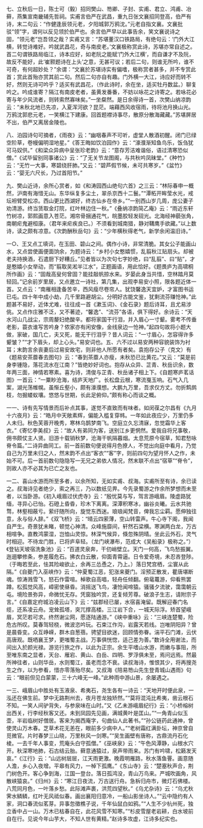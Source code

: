 <!-- { "loadSidebar": true } -->
七、立秋后一日，陈士可（毅）招同樊山、笏卿、子封、实甫、君立、鸿甫、冶藓，燕集宣南畿辅先哲祠。实甫言伯严在武昌，重九日张文襄招同登高，伯严有诗，末二句云：“作健逢辰领元老，夕阳城郭万鸦沈。”元老自指文襄。文襄批驳“领”字，谓何以反见领於伯严也。余言伯严早以此事告余，笑文襄说诗之固，“领元老”岂吾领之哉？实甫又言：“苏堪董汉口铁路局，有绝句云：‘门外大江横，转觉诗难好。吟就武昌花，奇与南皮老。’文襄极称赏此诗，苏堪亦常自述之。首二句谓铁路局临江，诗本应好，如老阮之能赋‘门外大江横’，而自谦才不及阮，故反不能好，此‘崔颢题诗在上头’之意，无甚可议；若后二句，则谁无所吟，谁不可奇，有何超妙处？”余谓：“文襄於苏堪诗实有偏嗜，极称赏者甚多，并不专赏此首；赏此首殆亦赏其前二句。然后二句亦自有趣。门外横一大江，诗应好而转不好，然则无诗可吟乎？适买有武昌花，（作此诗时，余在坐，适买牡丹数盆。）聊复吟之。吟成谁寄？隔江有南皮老者，虽黄发番番，不妨以咏花之诗寄之。若咏花必寄与年少风流者，则转索然寡味矣。”一坐粲然。是日余得诗一首，次樊山纳凉韵云：“未秋北地已先凉，入夏浑河欲？昆茫。端藉西风收宿雨，待将池月换山光。万鸦沈郭悲元老，一笑横江下建康。回首题襟诗事尽，散原分散海藏藏。”苏堪屏居不出，伯严又离居金陵也。

八、泊园诗句可摘者，《雨夜》云：“幽咽春声不可听，虚堂人散酒初醒。闭门已绿空阶草，卷幔偏明湿地星。”《答王晦如饮泊园作》云：“濠濮渐知鱼鸟乐，饭刍犹可马奴供。”《和梁众异病中呈张珍老韵》云：“意存芳洁难谐俗，语过清寒恐似僧。”《试毕留别同事诸公》云：“了无关节龙图阁，与共秋吟凤昧堂。”《种竹》云：“无竹一大事，寒碧绕肝肺。”又云：“碧芦假节候，未可共寒岁。”《盆竹》云：“婴无六尺长，乃过首阳节。”

九、樊山近诗，余所心赏者，如《和涛园西山绝句六首》之三云：“林际春申一概然，沪南有海惜无山。东华纵复多尘土，翠杀京西十二鬟。”“潭柘开眸莹水光，戒坛袒臂受松凉。西山更比西湖好，终古仙乡在帝乡。”“一别西山岁几周，庞公妻子劝清游。终当赁取金灯院，红叶林边住一秋。”《叠纳凉韵简乙庵》云：“雨近东轩竹树凉，郭熙画意入苍茫。湘帘骨捆通花气，皖墨胶轻发砚光。北海经神藐张角，南朝疟鬼避桓康。（君年来疟疾良已。）不须看到城南猎，静对鞲鹰手欲藏。”以上数诗，读之颇有凉意。《次韵酬秋岳句》云：“少年横秋得老气，新学余闲温旧诗。”

一○、王又点工填词，在玉田、碧山之间。偶作小诗，非常清脆。其女公子能画山水，又点尝使画便面饷余，为题诗云：“乡村小女憨嬉惯，乱翦秋江贴扇头。却被老夫持换酒，石遣厨下好糟丘。”见者皆以为次句七字妙绝，曰“乱翦”、曰“贴”，才是憨嬉小女举动，而“翦取吴淞半江水”，正题画语，用此恰好。《题畏庐为高啸桐所作画》云：“固哉高叟何曾固？能挂敲帆掠水来。岁晏此身当共惜，空林踏月莫轻回。”记余前岁里居，又点邀立一诗社，第几集，出观李易安小照，限各题近体一首。又点云：“南雁相逢备苦辛，西风瘦尽卷帘人。犹饶馨逸天宜妒，才富图书运已屯。四十年中成小劫，几千里路避胡尘。分明好古能文鉴，犹剩流芬赚怆神。”此题甚不易好，近体尤难，往往成一首《漱玉词》、《金石录》题后诗耳，且尤易涉佻。又点作庄雅不泛，又不著迹，“馨逸”、“流芬”各语，俱下得好。余诗云：“天水河山几战尘，宗周嫠妇绝酸辛。都将家国干行泪，并入眉心一寸颦。雾考不传垂老影，蓑衣谁写苦吟身？侬家亦有闲安像，金线泉边一怆神。”起四句故将小题大做，家破，国几亡，夫又死，能无干行泪乎？昔人词云：“一寸眉心，怎容得许多颦皱？”“才下眉头，却上心头。”易安词也。五、六不过以易安两种容貌装饰为衬耳；末韵言余丧妻后过易安故宅，则非他人所愿有者矣。袁抱存公子（克文）有《题易安茶蘼春去图句》云：“春到茶蘼人亦瘦，未秋恐已比黄花。”又云：“莫是前身李锺隐，落花流水在江南？”皆绝妙好词也。抱存从众异、芷青、秋岳识余，数年两三面，神情若寒素。喜为诗，清俊与芷青、秋岳诸子相上下。《自题寒庐茗话图》一首云：“一粟眇沧海，结庐天地广。长松盘云根，寒流戛玉响。石气入几案，湖光荡帷幌。虽惭丘壑小，颇有濠濮想。大鹏九万里，吾求仅方丈。勿折鹪鹧枝，勿掘蝼蚁壤。悠悠与世期，长此足俯仰。”颇有称心而谈之概。

一一、诗有先写情景而后补点其事，遂觉不直致而有味者。如闵葆之尔昌有《九月十六夜月》云：“皓月中天敞素辉，偏能入槛复穿帏。一年如此夜应少，万里仍多人未归。秋色芙蓉开晚秀，寒林乌鹊梦南飞。空庭立久忘清寐，忽觉霜华上客衣。”《寄忆李美叔》云：“故人有弟同为客，送别江乡更惘然。爱我自将兄事敬，佣书颇仗主人贤。旧游十载销秋梦，沧海干帆隔暮烟。太息荒原今宿草，知君愁咏脊令篇。”二诗异曲同工。前一首前数句便说得月色撩人，不觉出向庭中看月，乃觉自己为万里未归之人，然末韵不点出“客衣”“客”字，则前四句为望月怀人之作，未始不可。后一首前数句隐隐写一无兄之弟依人情况，然末联不点出“宿草”“脊令”，则故人亦不必其为已亡之友也。

一二、喜山水游而所至多者，以余所知，无如实甫、叔海。实甫所至有诗，余已读之。叔海诗见者绝少，索之再三，乃以数纸见畀。今先录蜀游之作余所梦想而未至者，以当卧游。《初入峨眉过伏虎寺》云：“殷忧莫与写，驾言游峨眉。陵虚路犹缅，寻异心已怡。石磴上昏昏，珍木下离离。深潭积寒冰，幽谷炎曦。云水共驰骛，林壑相蔽亏。萦纡随所向，旋觉东西迷。琅琅闻梵音，俾我忘尘羁。愿伸独往意，永与俗人辞。”《双飞桥》云：“晴云四萦薄，空山转雷声。牛心寺下阁，我闻自严生。奇景犹未睹，顿觉心神清。众峰施靡间，轩然石梁横。寒渊两白龙，万古相喧争。直教鸿蒙湿，岂恤山灵惊。林深气候异，倏忽殊阴晴。坐此云外石，灵气时相迎。不待龙门胜，已将庐阜轻。（龙门峡瀑布，范成大《吴船录》极称之。”）《登钻天坡宿洗象池》云：“百道灵泉奔，干仞峭壁立。天门一何高，飞鸟愁振翼。迤逦攀修条，参差履危石。拂衣白云散，仰面青霄逼。日令爱奇境，未忍吝登陟。（于晦若至此，怯其险峻欲止，余再三怂恿之，乃上。）落日梵宫栖，尘寰从此隔。”《自夔门入巫峡作》云：“仲夏蜀江恶，犯涨来夔门。淫预正散发，瞿唐堪断魂。惊涛溅雪飞，怒石作雷喧。棹歌自高唱，轻舟任倾翻。俯鼋鼍游，仰看熊罢蹲。松孤觉风高，嶂密使昼昏。消摇送飞鸟，凄怆闻啼猿。骚骚夕流驶，霭霭朝云屯。境险景弥异，命微忧无存。凭窗独吟赏，还复倾芳尊。破浪子生志，请附宗子言。”《自嘉定府城泊凌云山下》云：“兹郡经已屡，水宿喜淹留。既解迎春门名缆，还系凌云舟。宠耸孤塔，突兀撑高楼。三江岩下合，一城天际浮。矫首望峨眉，冥茫若可求。终然谢尘网，愿逐陆通游。”《峡中重咏》云：“三峡连楚蜀，险危古所叹。莫春驾轻桡，微波恣吟玩。石束江作沟，岩露天若线。岂唯阴阳异？曾是晨昏变。众互峥嵘，群木自葱蓓。骋望目欲迷，回顾情弥眷。湍平石门滩，云伏高唐观。既哂襄王梦，更嗤蜀主战。万事俱恍惚，适己差为善。”数诗全用谢法，而间出入於颜光禄。游览行旅之作，以此为正宗。余生平嗜山水游，而嫩与事阻，所至唯东南之显者，天台、雁宕、黄山、白岳、四明、罗浮俱未至，焉问远焉。然最所神往者，山则华岳，水则蜀江，虽老而念不衰。读叔海诗，惟恨其少，将再搜尧生之作，以为参看，惜亦零落殆尽矣。又叔海《陪易笏山先生登青城山遇雨》句云：“眼前但见白蒙蒙，三十六峰无一峰。”此种雨中游山景，余屡遇之。

一三、峨眉山中胜处有玉液泉、希夷石，尧生各有一诗云：“天地开时便此泉，一泓还在佛生前。梦中无路荆州去，夜月苍龙独矫然。”“莫将混沌比希夷，凿云根石不知。一笑人间驴背失，与参泉味在山时。”又《乙未游峨眉纪行》云：“小桥榕树出西关，行李经秋客又还。未到凤园先见画，满城黄叶是匡山。”“一角青山似玉壶，半岩临树好僧居。客来为揭西庵字，句曲仙人此著书。”“孙公链药此通神，曾使灵山万木春。芝草术花无恙在，眼前多少病中人。”“老树霜红满卦坛，神京曾自觅微官。片时春梦三山晓，万里秋风一剑寒。”“吴生画壁有唐称，古鼎流丹石化棱。一去千年人事变，荒庵头白守孤僧。”《巫峡泉》云：“午色风潭静，山根水穴开。秋深寒地肺，石古结云胎。藓意通猿过，泉声带雨来。苏门有吟啸，松籁发天哀。”《江行》云：“山远树层层，江天雨更激。晚霞明雁路，秋水落鱼罾。画意随人澹，乡心入夜增。平皋有风力，一棹下孤鹰。”《东山寺》云：“楚塞秋声合，荆门树色开。客心争到海，江国一登台。落日孤鸿没，青山万鸟来。严城吹画角，风散峡猿哀。”《归州》云：“寒江日夜流，万古送行舟。急柝归舟市，微灯石佛楼。八荒同月色，一叶落乡愁。此际滩声裹，洪荒四望秋。”《乌尤杂诗》云：“乌尤秋霁水鳞鳞，红叶无风祗似春。画出襄阳归意冷，一船山影坐诗人。”“云中隐约有人家，洞口春流似茗芽。异事忽徵樵子说，千年仙鼠白如鸦。”“人生不少杭州死，独立香中占一山。万木已枯春自在，此花风雪不知寒。”“杉皮雪屋老岩耕，白水坡前自在行。见说今年山芋大，不知人世有黄精。”赵诗多攻虚，江诗多纪实也。


